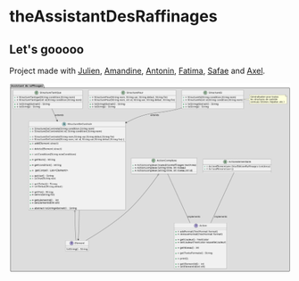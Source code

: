 # theAssistantDesRaffinages

## Let's gooooo

Project made with [Julien](https://github.com/juleelee), [Amandine](https://github.com/Amandine-Gravier), [Antonin](https://github.com/antonin-tarrade), [Fatima](https://github.com/Faty0709), [Safae](https://github.com/safae1202) and [Axel](https://github.com/thenewservant).



![Diagramme UML](uml.PNG)
